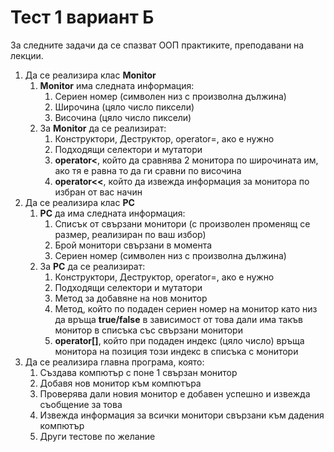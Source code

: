 # Тест 1 вариант Б

За следните задачи да се спазват ООП практиките, преподавани на лекции.

1. Да се реализира клас **Monitor**
   1. **Monitor** има следната информация:
      1. Сериен номер (символен низ с произволна дължина)
      2. Широчина (цяло число пиксели)
      3. Височина (цяло число пиксели)
   2. За **Monitor** да се реализират:
      1. Конструктори, Деструктор, operator=, ако е нужно
      2. Подходящи селектори и мутатори
      3. **operator<**, който да сравнява 2 монитора по широчината им, ако тя е равна то да ги сравни по височина
      4. **operator<<**, който да извежда информация за монитора по избран от вас начин
2. Да се реализира клас **PC**
   1. **PC** да има следната информация:
      1. Списък от свързани монитори (с произволен променящ се размер, реализиран по ваш избор)
      2. Брой монитори свързани в момента
      3. Сериен номер (символен низ с произволна дължина)
   2. За **PC** да се реализират:
      1. Конструктори, Деструктор, operator=, ако е нужно
      2. Подходящи селектори и мутатори
      3. Метод за добавяне на нов монитор
      4. Метод, който по подаден сериен номер на монитор като низ да връща **true/false** в зависимост от това дали има такъв монитор в списъка със свързани монитори
      5. **operator[]**, който при подаден индекс (цяло число) връща монитора на позиция този индекс в списъка с монитори
3. Да се реализира главна програма, която:
   1. Създава компютър с поне 1 свързан монитор
   2. Добавя нов монитор към компютъра
   3. Проверява дали новия монитор е добавен успешно и извежда съобщение за това
   4. Извежда информация за всички монитори свързани към дадения компютър
   5. Други тестове по желание
